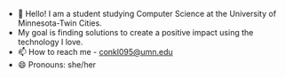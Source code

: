 - 👋 Hello! I am a student studying Computer Science at the University of Minnesota-Twin Cities.
-  My goal is finding solutions to create a positive impact using the technology I love.
- 📫 How to reach me - conkl095@umn.edu
- 😄 Pronouns: she/her

<!---
CorinaNC/CorinaNC is a ✨ special ✨ repository because its `README.md` (this file) appears on your GitHub profile.
You can click the Preview link to take a look at your changes.
--->
